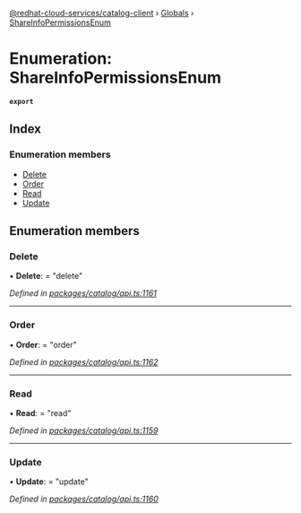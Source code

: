 [@redhat-cloud-services/catalog-client](../README.md) › [Globals](../globals.md) › [ShareInfoPermissionsEnum](shareinfopermissionsenum.md)

# Enumeration: ShareInfoPermissionsEnum

**`export`** 

## Index

### Enumeration members

* [Delete](shareinfopermissionsenum.md#delete)
* [Order](shareinfopermissionsenum.md#order)
* [Read](shareinfopermissionsenum.md#read)
* [Update](shareinfopermissionsenum.md#update)

## Enumeration members

###  Delete

• **Delete**: = "delete"

*Defined in [packages/catalog/api.ts:1161](https://github.com/leSamo/javascript-clients/blob/master/packages/catalog/api.ts#L1161)*

___

###  Order

• **Order**: = "order"

*Defined in [packages/catalog/api.ts:1162](https://github.com/leSamo/javascript-clients/blob/master/packages/catalog/api.ts#L1162)*

___

###  Read

• **Read**: = "read"

*Defined in [packages/catalog/api.ts:1159](https://github.com/leSamo/javascript-clients/blob/master/packages/catalog/api.ts#L1159)*

___

###  Update

• **Update**: = "update"

*Defined in [packages/catalog/api.ts:1160](https://github.com/leSamo/javascript-clients/blob/master/packages/catalog/api.ts#L1160)*
